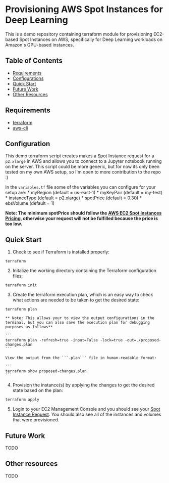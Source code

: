 # Provisioning AWS Spot Instances for Deep Learning

This is a demo repository containing terraform module for provisioning EC2-based Spot Instances on AWS, specifically for Deep Learning workloads on Amazon's GPU-based instances.

## Table of Contents
* [Requirements](#requirements)
* [Configurations](#configuration)
* [Quick Start](#quick-start)
* [Future Work](#future-work)
* [Other Resources](#other-resources)

## Requirements
* [terraform](https://www.terraform.io/)
* [aws-cli](https://aws.amazon.com/cli/)

## Configuration
This demo terraform script creates makes a Spot Instance request for a ```p2.xlarge``` in AWS and allows you to connect to a Jupyter notebook running on the server. This script could be more generic, but for now its only been tested on my own AWS setup, so I'm open to more contribution to the repo :)

In the ```variables.tf``` file some of the variables you can configure for your setup are:
    * myRegion          (default = us-east-1)
    * myKeyPair         (default = my-test)
    * instanceType      (default = p2.xlarge)
    * spotPrice         (default = 0.30)
    * ebsVolume         (default = 1)

**Note: The minimum spotPrice should follow the [AWS EC2 Spot Instances Pricing](https://aws.amazon.com/ec2/spot/pricing/), otherwise your request will not be fulfilled because the price is too low.**

## Quick Start
1. Check to see if Terraform is installed properly:
```
terraform
```
2. Initalize the working directory containing the Terraform configuration files:
```
terraform init
```

3. Create the terraform execution plan, which is an easy way to check what actions are needed to be taken to get the desired state:
```
terraform plan
```
    ** Note: This allows your to view the output configurations in the terminal, but you can also save the execution plan for debugging purposes as follows**

    ```
    terraform plan -refresh=true -input=False -lock=true -out=./proposed-changes.plan
    ```

    View the output from the ```.plan``` file in human-readable format:

    ```
    terraform show proposed-changes.plan
    ```

4. Provision the instance(s) by applying the changes to get the desired state based on the plan:
```
terraform apply
```

5. Login to your EC2 Management Console and you should see your [Spot Instance Request](https://docs.aws.amazon.com/AWSEC2/latest/UserGuide/spot-requests.html). You should also see all of the instances and  volumes that were provisioned.

## Future Work
TODO

## Other resources
TODO
